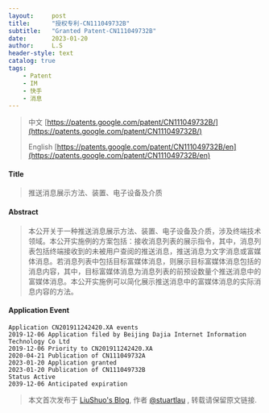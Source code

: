 ```yaml
---
layout:     post
title:      "授权专利-CN111049732B"
subtitle:   "Granted Patent-CN111049732B"
date:       2023-01-20
author:     L.S
header-style: text
catalog: true
tags:
    - Patent
    - IM
    - 快手
    - 消息
---
```

> 中文 [https://patents.google.com/patent/CN111049732B/](https://patents.google.com/patent/CN111049732B/)
>
> English [https://patents.google.com/patent/CN111049732B/en](https://patents.google.com/patent/CN111049732B/en)

#### Title
> 推送消息展示方法、装置、电子设备及介质










#### Abstract
> 本公开关于一种推送消息展示方法、装置、电子设备及介质，涉及终端技术领域。本公开实施例的方案包括：接收消息列表的展示指令，其中，消息列表包括终端接收到的未被用户查阅的推送消息，推送消息为文字消息或富媒体消息。若消息列表中包括目标富媒体消息，则展示目标富媒体消息包括的消息内容，其中，目标富媒体消息为消息列表的前预设数量个推送消息中的富媒体消息。本公开实施例可以简化展示推送消息中的富媒体消息的实际消息内容的方法。










#### Application Event
```
Application CN201911242420.XA events 
2019-12-06 Application filed by Beijing Dajia Internet Information Technology Co Ltd
2019-12-06 Priority to CN201911242420.XA
2020-04-21 Publication of CN111049732A
2023-01-20 Application granted
2023-01-20 Publication of CN111049732B
Status Active
2039-12-06 Anticipated expiration
```
> 本文首次发布于 [LiuShuo's Blog](https://liushuo.me), 作者 [@stuartlau](http://github.com/stuartlau) ,
转载请保留原文链接.
